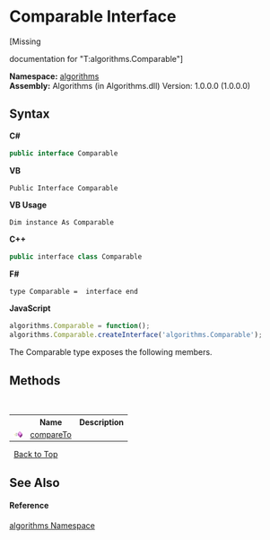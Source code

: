 # Comparable Interface
 

\[Missing <summary> documentation for "T:algorithms.Comparable"\]

**Namespace:**&nbsp;<a href="82f88b43-fdc9-bc99-9558-75fce96d448f">algorithms</a><br />**Assembly:**&nbsp;Algorithms (in Algorithms.dll) Version: 1.0.0.0 (1.0.0.0)

## Syntax

**C#**<br />
``` C#
public interface Comparable
```

**VB**<br />
``` VB
Public Interface Comparable
```

**VB Usage**<br />
``` VB Usage
Dim instance As Comparable
```

**C++**<br />
``` C++
public interface class Comparable
```

**F#**<br />
``` F#
type Comparable =  interface end
```

**JavaScript**<br />
``` JavaScript
algorithms.Comparable = function();
algorithms.Comparable.createInterface('algorithms.Comparable');
```

The Comparable type exposes the following members.


## Methods
&nbsp;<table><tr><th></th><th>Name</th><th>Description</th></tr><tr><td>![Public method](media/pubmethod.gif "Public method")</td><td><a href="d2777e94-c048-dda9-c88a-f7cabce9645f">compareTo</a></td><td /></tr></table>&nbsp;
<a href="#comparable-interface">Back to Top</a>

## See Also


#### Reference
<a href="82f88b43-fdc9-bc99-9558-75fce96d448f">algorithms Namespace</a><br />